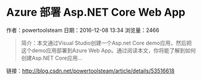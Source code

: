 # Azure 部署 Asp.NET Core Web App
作者：powertoolsteam
日期：2016-12-08 13:34
浏览量：2466
> 简介：本文通过Visual Studio创建一个Asp.net Core demo应用，然后把这个demo应用部署到Azure Web App。通过阅读本文，你将能了解到如何创建Asp.NET Core应用...

 链接：http://blog.csdn.net/powertoolsteam/article/details/53516618
